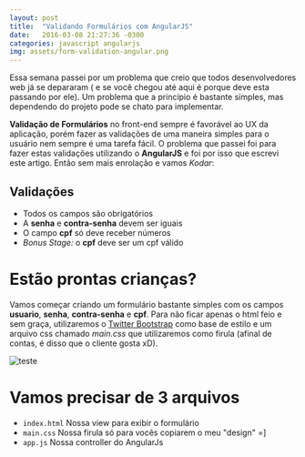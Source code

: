 ```yaml
---
layout: post
title:  "Validando Formulários com AngularJS"
date:   2016-03-08 21:27:36 -0300
categories: javascript angularjs
img: assets/form-validation-angular.png
---
```

Essa semana passei por um problema que creio que todos desenvolvedores web já se depararam ( e se você chegou até aqui é porque deve esta passando por ele). Um problema que a princípio é bastante simples, mas dependendo do projeto pode se chato para implementar.  
  
**Validação de Formulários** no front-end sempre é favorável ao UX da aplicação, porém fazer as validações de uma maneira simples para o usuário nem sempre é uma tarefa fácil. O problema que passei foi para fazer estas validações utilizando o **AngularJS** e foi por isso que escrevi este artigo. Então sem mais enrolação e vamos *Kodar*:  

## Validações

- Todos os campos são obrigatórios
- A **senha** e **contra-senha** devem ser iguais
- O campo **cpf** só deve receber números 
- *Bonus Stage:* o **cpf** deve ser um cpf válido

# Estão prontas crianças?  
Vamos começar criando um formulário bastante simples com os campos **usuario**, **senha**, **contra-senha** e **cpf**. Para não ficar apenas o html feio e sem graça, utilizaremos o [Twitter Bootstrap](http://getbootstrap.com/) como base de estilo e um arquivo css chamado *main.css* que utilizaremos como firula (afinal de contas, é disso que o cliente gosta xD).

![teste](/blog/assets/form-validation-angular.png)  
  
# Vamos precisar de 3 arquivos
- ```index.html``` Nossa view para exibir o formulário
- ```main.css``` Nossa firula só para vocês copiarem o meu "design" =]
- ```app.js``` Nossa controller do AngularJs





